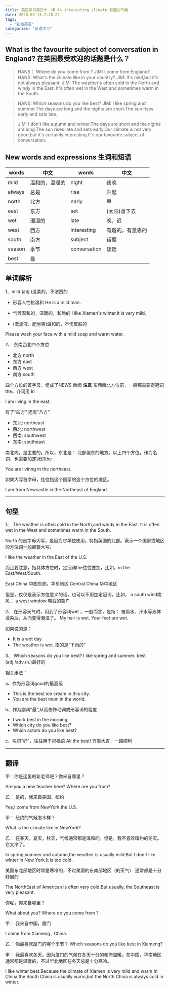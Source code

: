 ```yaml
---
title: 英语学习第四十一课 An interesting climate 有趣的气候
date: 2020-03-13 2:28:22
tags: 
  - "初级英语"
categories: "英语学习"
---
```

## What is the favourite subject of conversation in England? 在英国最受欢迎的话题是什么？

> HANS： Where do you come from ?
> JIM: I come from England?
> HANS: What's the climate like in your country?
> JIM: It's mild,but it's not always pleasant.
> JIM: The weather's often cold in the North and windy in the East. It's often wet in the West and sometimes warm in the South.

> HANS: Which seasons do you like best?
> JIM: I like spring and summer.The days are long and the nights are short.The sun rises early and sets late.

>JIM: I don't like autumn and winter.The days are short and the nights are long.The sun rises late and sets early.Our climate is not very good,but it's certainly interesting.It's our favourite subject of conversation.

## New words and expressions 生词和短语

words | 中文 | words | 中文
--- | --- | --- | ---
mild | 温和的，温暖的 | night | 夜晚
always | 总是 | rise | 升起
north | 北方 | early | 早
east | 东方 | set | (太阳)落下去
wet | 潮湿的 | late | 晚，迟
west | 西方  | interesting | 有趣的，有意思的
south | 南方  | subject | 话题
season | 季节  | conversation | 谈话
best  | 最

## 单词解析

1、mild (adj.)温柔的，不浓烈的

- 形容人性格温和
He is a mild man.

- 气候温和的，温暖的，和煦的
I like Xiamen's winter.It is very mild.

- (洗涤液、肥皂等)温和的，不伤皮肤的

Please wash your face with a mild soap and warm water.


2、 东南西北四个方位

- 北方 north 
- 东方 east
- 西方 west
- 南方 south

四个方位的首字母，组成了NEWS 新闻
**注意** 东西南北方位前，一般都需要定冠词the，介词用 In

I am living in the east.

有了“四方” 还有“八方”

- 东北: northeast
- 西北: northwest
- 西南: southwest
- 东南: southeast

南北向，是主要的。所以，东北是： 北部偏东的地方。以上四个方位，作为名词，也需要加定冠词the

You are livinng in the northeast.

如果大写首字母，往往指这个国家的这个方位的地区。

I am from Newcastle in the Northeast of England.

---

## 句型

1、 The weather is often cold in the North,and windy in the East. It is often wet in the West and sometimes warm in the South.

North 的首字母大写，是因为它单独使用，特指英国的北部。表示一个国家或地区的方位词一般都要大写。

I like the weather in the East of the U.S.

而且要注意，指具体方位时，定冠词the往往要加，比如，in the East/West/South.

East China 中国东部，华东地区
Central China 华中地区

但是，仅仅是表示方位意义的话，也可以不用加定冠词。比如， a south wind南风； a west window 朝西的窗户

2、 在形容天气时，用到了形容词wet ，一般而言，是指： 被雨水、汗水等液体浸染后，从而变得潮湿了。
My hair is wet.
Your feet are wet.

如果说的是：

- It is a wet day
- The weather is wet.
指的是“下雨的“

3、 Which seasons do you like best? I like spring and summer.
best (adj./adv./n.)最好的

相关用法：

a、作为形容词good的最高级

- This is the best ice cream in this city.
- You are the best mum in the world.

b、作为副词“最“,从而修饰动词或形容词的程度

- I work best in the morning.
- Which city do you like best?
- Which actors do you like best?

c、名词“好"，往往用于祝福语
All the best! 万事大吉，一路顺利

---

## 翻译

甲：你是这里的新老师吧？你来自哪里？

Are you a new teacher here? Where are you from?

乙： 是的，我来自美国，纽约

Yes,I come from NewYork,the U.S.

甲： 纽约的气候怎木样？

What is the climate like in NewYork?

乙： 在春天，夏天，秋天，气候通常都是温和的。但是，我不喜欢纽约的冬天。它太冷了。

In spring,summer and autumn,the weather is usually mild.But I don't like  winter in New York.It is too cold.

美国东北部地区时常是寒冷的，不过美国的东南部地区（的天气） 通常都是十分舒服的

The NorthEast of American is often very cold.But usually, the Southeast  is very pleasant.

你呢，你来自哪里？

What about you? Where do you come from ?

甲： 我来自中国，厦门
 
 I come from Xiameng , China.

 乙： 你最喜欢厦门的哪个季节？
 Which seasons do you like best in Xiameng?

 甲： 我最喜欢冬天。因为厦门的气候在冬天十分的和煦温暖。在中国，华南地区通常都是温暖的，不过华北地区在冬天总是十分寒冷。

 I like winter best.Because the climate of Xiamen is very mild and warm.In China,the South China  is usually warm,but the North China is always  cold in winter.

